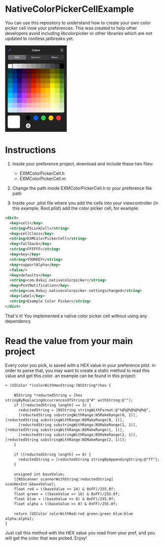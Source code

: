 # NativeColorPickerCellExample
You can use this repository to understand how to create your own color picker cell insie your preferences.
This was created to help other developers avoid including libcolorpicker or other libraries which are not updated to rootless jailbreaks yet.

<img src="https://github.com/0xkuj/NativeColorPickerCellExample/blob/main/nativecolorpicker.jpg" width="200" height="280">

# Instructions

1. Inside your preference project, download and include these two files:
    * EXMColorPickerCell.h
    * EXMColorPickerCell.m
    
2. Change the path inside EXMColorPickerCell.h to your preference file path

3. Inside your .plist file where you add the cells into your viewcontroller (in this example, Root.plist) add the color picker cell, for example:
```xml
<dict>
  <key>cell</key>
  <string>PSLinkCell</string>
  <key>cellClass</key>
  <string>EXMColorPickerCell</string>
  <key>fallback</key>
  <string>FFFFFF</string>
  <key>key</key>
  <string>YOURKEY</string>
  <key>supportAlpha</key>
  <false/>
  <key>defaults</key>
  <string>com.0xkuj.nativecolorpicker</string>
  <key>PostNotification</key>
  <string>com.0xkuj.nativecolorpicker.settingschanged</string>
  <key>label</key>
  <string>Example Color Picker</string>
</dict>
```

That's it! You implemented a native color picker cell without using any dependency.

# Read the value from your main project
Every color you pick, is saved with a HEX value in your preference plist. in order to parse that, you may want to create a static method to read this value and get this color. an example can be found in this project:
```objc
+ (UIColor *)colorWithHexString:(NSString*)hex {

    NSString *reductedString = [hex stringByReplacingOccurrencesOfString:@"#" withString:@""];
    if ([reductedString length] == 3) {
      reductedString = [NSString stringWithFormat:@"%@%@%@%@%@%@",
      [reductedString substringWithRange:NSMakeRange(0, 1)],[reductedString substringWithRange:NSMakeRange(0, 1)],
      [reductedString substringWithRange:NSMakeRange(1, 1)],[reductedString substringWithRange:NSMakeRange(1, 1)],
      [reductedString substringWithRange:NSMakeRange(2, 1)],[reductedString substringWithRange:NSMakeRange(2, 1)]];
    }

    if ([reductedString length] == 6) {
      reductedString = [reductedString stringByAppendingString:@"ff"];
    }

    unsigned int baseValue;
    [[NSScanner scannerWithString:reductedString] scanHexInt:&baseValue];
    float red = ((baseValue >> 24) & 0xFF)/255.0f;
    float green = ((baseValue >> 16) & 0xFF)/255.0f;
    float blue = ((baseValue >> 8) & 0xFF)/255.0f;
    float alpha = ((baseValue >> 0) & 0xFF)/255.0f;
    
    return [UIColor colorWithRed:red green:green blue:blue alpha:alpha];
}
```
Just call this method with the HEX value you read from your pref, and you will get the color that was picked.
Enjoy!

